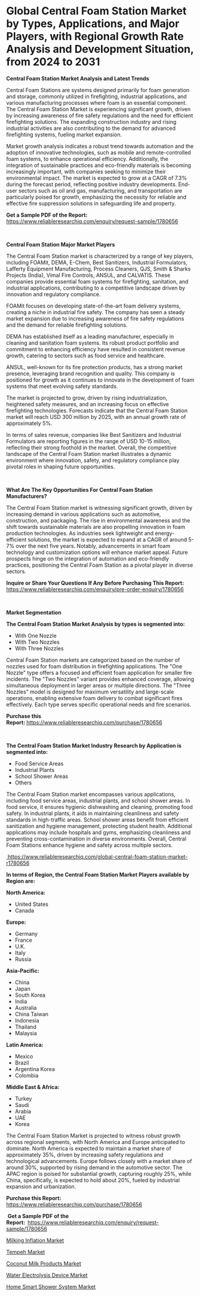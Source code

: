 <p><h1>Global Central Foam Station Market by Types, Applications, and Major Players, with Regional Growth Rate Analysis and Development Situation, from 2024 to 2031</h1></p><p><strong>Central Foam Station Market Analysis and Latest Trends</strong></p>
<p><p>Central Foam Stations are systems designed primarily for foam generation and storage, commonly utilized in firefighting, industrial applications, and various manufacturing processes where foam is an essential component. The Central Foam Station Market is experiencing significant growth, driven by increasing awareness of fire safety regulations and the need for efficient firefighting solutions. The expanding construction industry and rising industrial activities are also contributing to the demand for advanced firefighting systems, fueling market expansion.</p><p>Market growth analysis indicates a robust trend towards automation and the adoption of innovative technologies, such as mobile and remote-controlled foam systems, to enhance operational efficiency. Additionally, the integration of sustainable practices and eco-friendly materials is becoming increasingly important, with companies seeking to minimize their environmental impact. The market is expected to grow at a CAGR of 7.3% during the forecast period, reflecting positive industry developments. End-user sectors such as oil and gas, manufacturing, and transportation are particularly poised for growth, emphasizing the necessity for reliable and effective fire suppression solutions in safeguarding life and property.</p></p>
<p><strong>Get a Sample PDF of the Report:&nbsp;</strong> <a href="https://www.reliableresearchiq.com/enquiry/request-sample/1780656?utm_campaign=1088&utm_medium=2&utm_source=Github&utm_content=ia&utm_term=09102024&utm_id=central-foam-station">https://www.reliableresearchiq.com/enquiry/request-sample/1780656</a></p>
<p>&nbsp;</p>
<p><strong>Central Foam Station Major Market Players</strong></p>
<p><p>The Central Foam Station market is characterized by a range of key players, including FOAMit, DEMA, E-Chem, Best Sanitizers, Industrial Formulators, Lafferty Equipment Manufacturing, Process Cleaners, QJS, Smith & Sharks Projects (India), Vimal Fire Controls, ANSUL, and CALVATIS. These companies provide essential foam systems for firefighting, sanitation, and industrial applications, contributing to a competitive landscape driven by innovation and regulatory compliance.</p><p>FOAMit focuses on developing state-of-the-art foam delivery systems, creating a niche in industrial fire safety. The company has seen a steady market expansion due to increasing awareness of fire safety regulations and the demand for reliable firefighting solutions.</p><p>DEMA has established itself as a leading manufacturer, especially in cleaning and sanitation foam systems. Its robust product portfolio and commitment to enhancing efficiency have resulted in consistent revenue growth, catering to sectors such as food service and healthcare.</p><p>ANSUL, well-known for its fire protection products, has a strong market presence, leveraging brand recognition and quality. This company is positioned for growth as it continues to innovate in the development of foam systems that meet evolving safety standards.</p><p>The market is projected to grow, driven by rising industrialization, heightened safety measures, and an increasing focus on effective firefighting technologies. Forecasts indicate that the Central Foam Station market will reach USD 300 million by 2025, with an annual growth rate of approximately 5%.</p><p>In terms of sales revenue, companies like Best Sanitizers and Industrial Formulators are reporting figures in the range of USD 10-15 million, reflecting their strong foothold in the market. Overall, the competitive landscape of the Central Foam Station market illustrates a dynamic environment where innovation, safety, and regulatory compliance play pivotal roles in shaping future opportunities.</p></p>
<p>&nbsp;</p>
<p><strong>What Are The Key Opportunities For Central Foam Station Manufacturers?</strong></p>
<p><p>The Central Foam Station market is witnessing significant growth, driven by increasing demand in various applications such as automotive, construction, and packaging. The rise in environmental awareness and the shift towards sustainable materials are also propelling innovation in foam production technologies. As industries seek lightweight and energy-efficient solutions, the market is expected to expand at a CAGR of around 5-7% over the next five years. Notably, advancements in smart foam technology and customization options will enhance market appeal. Future prospects hinge on the integration of automation and eco-friendly practices, positioning the Central Foam Station as a pivotal player in diverse sectors.</p></p>
<p><strong>Inquire or Share Your Questions If Any Before Purchasing This Report:</strong> <a href="https://www.reliableresearchiq.com/enquiry/pre-order-enquiry/1780656?utm_campaign=1088&utm_medium=2&utm_source=Github&utm_content=ia&utm_term=09102024&utm_id=central-foam-station">https://www.reliableresearchiq.com/enquiry/pre-order-enquiry/1780656</a></p>
<p>&nbsp;</p>
<p><strong>Market Segmentation</strong></p>
<p><strong>The Central Foam Station Market Analysis by types is segmented into:</strong></p>
<p><ul><li>With One Nozzle</li><li>With Two Nozzles</li><li>With Three Nozzles</li></ul></p>
<p><p>Central Foam Station markets are categorized based on the number of nozzles used for foam distribution in firefighting applications. The "One Nozzle" type offers a focused and efficient foam application for smaller fire incidents. The "Two Nozzles" variant provides enhanced coverage, allowing simultaneous deployment in larger areas or multiple directions. The "Three Nozzles" model is designed for maximum versatility and large-scale operations, enabling extensive foam delivery to combat significant fires effectively. Each type serves specific operational needs and fire scenarios.</p></p>
<p><strong>Purchase this Report:&nbsp;</strong><a href="https://www.reliableresearchiq.com/purchase/1780656?utm_campaign=1088&utm_medium=2&utm_source=Github&utm_content=ia&utm_term=09102024&utm_id=central-foam-station">https://www.reliableresearchiq.com/purchase/1780656</a></p>
<p>&nbsp;</p>
<p><strong>The Central Foam Station Market Industry Research by Application is segmented into:</strong></p>
<p><ul><li>Food Service Areas</li><li>Industrial Plants</li><li>School Shower Areas</li><li>Others</li></ul></p>
<p><p>The Central Foam Station market encompasses various applications, including food service areas, industrial plants, and school shower areas. In food service, it ensures hygienic dishwashing and cleaning, promoting food safety. In industrial plants, it aids in maintaining cleanliness and safety standards in high-traffic areas. School shower areas benefit from efficient sanitization and hygiene management, protecting student health. Additional applications may include hospitals and gyms, emphasizing cleanliness and preventing cross-contamination in diverse environments. Overall, Central Foam Stations enhance hygiene and safety across multiple sectors.</p></p>
<p><a href="https://www.reliableresearchiq.com/global-central-foam-station-market-r1780656?utm_campaign=1088&utm_medium=2&utm_source=Github&utm_content=ia&utm_term=09102024&utm_id=central-foam-station">&nbsp;https://www.reliableresearchiq.com/global-central-foam-station-market-r1780656</a></p>
<p><strong>In terms of Region, the Central Foam Station Market Players available by Region are:</strong></p>
<p>
    <p> <strong> North America: </strong>
        <ul>
            <li>United States</li>
            <li>Canada</li>
        </ul>
        </p> 
    <p> <strong> Europe: </strong>
        <ul>
            <li>Germany</li>
            <li>France</li>
            <li>U.K.</li>
            <li>Italy</li>
            <li>Russia</li>
        </ul>
        </p> 
    <p> <strong> Asia-Pacific: </strong>
        <ul>
            <li>China</li>
            <li>Japan</li>
            <li>South Korea</li>
            <li>India</li>
            <li>Australia</li>
            <li>China Taiwan</li>
            <li>Indonesia</li>
            <li>Thailand</li>
            <li>Malaysia</li>
        </ul>
        </p> 
    <p> <strong> Latin America: </strong>
        <ul>
            <li>Mexico</li>
            <li>Brazil</li>
            <li>Argentina Korea</li>
            <li>Colombia</li>
        </ul>
        </p> 
    <p> <strong> Middle East & Africa: </strong>
        <ul>
            <li>Turkey</li>
            <li>Saudi</li>
            <li>Arabia</li>
            <li>UAE</li>
            <li>Korea</li>
        </ul>
    </p>
    </p>
<p><p>The Central Foam Station Market is projected to witness robust growth across regional segments, with North America and Europe anticipated to dominate. North America is expected to maintain a market share of approximately 35%, driven by increasing safety regulations and technological advancements. Europe follows closely with a market share of around 30%, supported by rising demand in the automotive sector. The APAC region is poised for substantial growth, capturing roughly 25%, while China, specifically, is expected to hold about 20%, fueled by industrial expansion and urbanization.</p></p>
<p><strong>Purchase this Report: </strong><a href="https://www.reliableresearchiq.com/purchase/1780656?utm_campaign=1088&utm_medium=2&utm_source=Github&utm_content=ia&utm_term=09102024&utm_id=central-foam-station">https://www.reliableresearchiq.com/purchase/1780656</a></p>
<p>&nbsp;<strong>Get a Sample PDF of the Report:&nbsp;&nbsp;</strong><a href="https://www.reliableresearchiq.com/enquiry/request-sample/1780656?utm_campaign=1088&utm_medium=2&utm_source=Github&utm_content=ia&utm_term=09102024&utm_id=central-foam-station">https://www.reliableresearchiq.com/enquiry/request-sample/1780656</a></p>
<p><strong></strong></p>
<p><p><a href="https://www.linkedin.com/pulse/global-milking-inflation-market-size-trends-analysis-regional-mwqbe?utm_campaign=1088&utm_medium=2&utm_source=Github&utm_content=ia&utm_term=09102024&utm_id=central-foam-station">Milking Inflation Market</a></p><p><a href="https://issuu.com/reportprime-2/docs/tempeh-market-size-2030.pptx_5107afdfa64d08?utm_campaign=1088&utm_medium=2&utm_source=Github&utm_content=ia&utm_term=09102024&utm_id=central-foam-station">Tempeh Market</a></p><p><a href="https://issuu.com/reportprime-2/docs/coconut-milk-products-market-size-2_6e6b84e8e2c95b?utm_campaign=1088&utm_medium=2&utm_source=Github&utm_content=ia&utm_term=09102024&utm_id=central-foam-station">Coconut Milk Products Market</a></p><p><a href="https://www.linkedin.com/pulse/water-electrolysis-device-market-outlook-complete-industry-2viie?utm_campaign=1088&utm_medium=2&utm_source=Github&utm_content=ia&utm_term=09102024&utm_id=central-foam-station">Water Electrolysis Device Market</a></p><p><a href="https://github.com/kimhelmer83/Market-Research-Report-List-1/blob/main/home-smart-shower-system-market.md?utm_campaign=1088&utm_medium=2&utm_source=Github&utm_content=ia&utm_term=09102024&utm_id=central-foam-station">Home Smart Shower System Market</a></p></p>